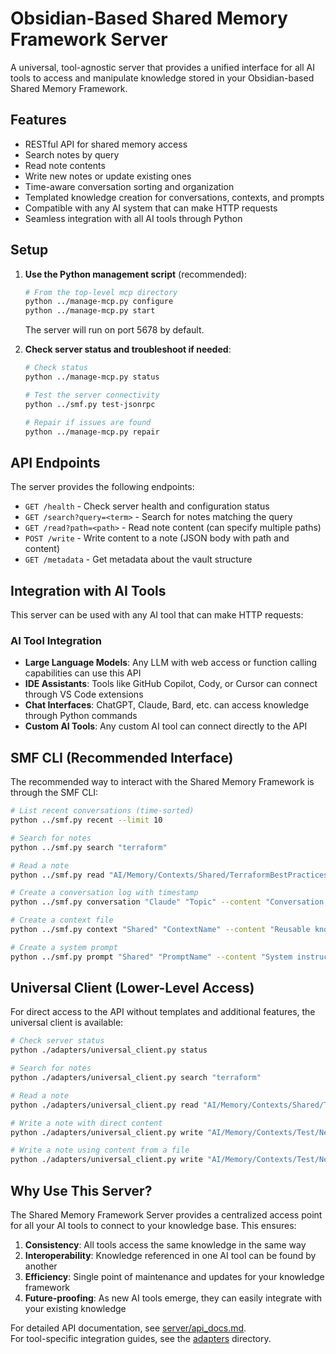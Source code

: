 # Obsidian-Based Shared Memory Framework Server

A universal, tool-agnostic server that provides a unified interface for all AI tools to access and manipulate knowledge stored in your Obsidian-based Shared Memory Framework.

## Features

- RESTful API for shared memory access
- Search notes by query
- Read note contents
- Write new notes or update existing ones
- Time-aware conversation sorting and organization
- Templated knowledge creation for conversations, contexts, and prompts
- Compatible with any AI system that can make HTTP requests
- Seamless integration with all AI tools through Python

## Setup

1. **Use the Python management script** (recommended):

   ```bash
   # From the top-level mcp directory
   python ../manage-mcp.py configure
   python ../manage-mcp.py start
   ```

   The server will run on port 5678 by default.

2. **Check server status and troubleshoot if needed**:

   ```bash
   # Check status
   python ../manage-mcp.py status
   
   # Test the server connectivity
   python ../smf.py test-jsonrpc
   
   # Repair if issues are found
   python ../manage-mcp.py repair
   ```

## API Endpoints

The server provides the following endpoints:

- `GET /health` - Check server health and configuration status
- `GET /search?query=<term>` - Search for notes matching the query
- `GET /read?path=<path>` - Read note content (can specify multiple paths)
- `POST /write` - Write content to a note (JSON body with path and content)
- `GET /metadata` - Get metadata about the vault structure

## Integration with AI Tools

This server can be used with any AI tool that can make HTTP requests:

### AI Tool Integration

- **Large Language Models**: Any LLM with web access or function calling capabilities can use this API
- **IDE Assistants**: Tools like GitHub Copilot, Cody, or Cursor can connect through VS Code extensions
- **Chat Interfaces**: ChatGPT, Claude, Bard, etc. can access knowledge through Python commands
- **Custom AI Tools**: Any custom AI tool can connect directly to the API

## SMF CLI (Recommended Interface)

The recommended way to interact with the Shared Memory Framework is through the SMF CLI:

```bash
# List recent conversations (time-sorted)
python ../smf.py recent --limit 10

# Search for notes
python ../smf.py search "terraform"

# Read a note
python ../smf.py read "AI/Memory/Contexts/Shared/TerraformBestPractices.md"

# Create a conversation log with timestamp
python ../smf.py conversation "Claude" "Topic" --content "Conversation summary"

# Create a context file
python ../smf.py context "Shared" "ContextName" --content "Reusable knowledge" 

# Create a system prompt
python ../smf.py prompt "Shared" "PromptName" --content "System instructions"
```

## Universal Client (Lower-Level Access)

For direct access to the API without templates and additional features, the universal client is available:

```bash
# Check server status
python ./adapters/universal_client.py status

# Search for notes
python ./adapters/universal_client.py search "terraform"

# Read a note
python ./adapters/universal_client.py read "AI/Memory/Contexts/Shared/TerraformBestPractices.md"

# Write a note with direct content
python ./adapters/universal_client.py write "AI/Memory/Contexts/Test/NewNote.md" "# Test Note\n\nThis is a test."

# Write a note using content from a file
python ./adapters/universal_client.py write "AI/Memory/Contexts/Test/NewNote.md" "" --file /path/to/content.md
```

## Why Use This Server?

The Shared Memory Framework Server provides a centralized access point for all your AI tools to connect to your knowledge base. This ensures:

1. **Consistency**: All tools access the same knowledge in the same way
2. **Interoperability**: Knowledge referenced in one AI tool can be found by another
3. **Efficiency**: Single point of maintenance and updates for your knowledge framework
4. **Future-proofing**: As new AI tools emerge, they can easily integrate with your existing knowledge

For detailed API documentation, see [server/api_docs.md](server/api_docs.md).  
For tool-specific integration guides, see the [adapters](adapters/) directory.